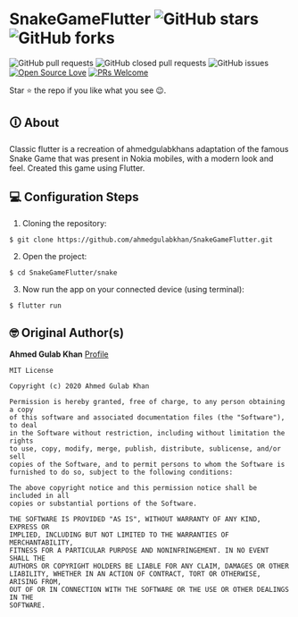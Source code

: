# SnakeGameFlutter ![GitHub stars](https://img.shields.io/github/stars/ahmedgulabkhan/SnakeGameFlutter?style=social) ![GitHub forks](https://img.shields.io/github/forks/ahmedgulabkhan/SnakeGameFlutter?style=social) 
![GitHub pull requests](https://img.shields.io/github/issues-pr/ahmedgulabkhan/SnakeGameFlutter) ![GitHub closed pull requests](https://img.shields.io/github/issues-pr-closed/ahmedgulabkhan/SnakeGameFlutter) ![GitHub issues](https://img.shields.io/github/issues-raw/ahmedgulabkhan/SnakeGameFlutter) [![Open Source Love](https://badges.frapsoft.com/os/v2/open-source.svg?v=103)](https://github.com/ahmedgulabkhan/SnakeGameFlutter) [![PRs Welcome](https://img.shields.io/badge/PRs-welcome-brightgreen.svg?style=flat-square)](http://makeapullrequest.com)

Star ⭐ the repo if you like what you see 😉.

## 🛈 About
Classic flutter is a recreation of ahmedgulabkhans adaptation of the famous Snake Game that was present in Nokia mobiles, with a modern look and feel. Created this game using Flutter.


## 💻 Configuration Steps
1. Cloning the repository:

```
$ git clone https://github.com/ahmedgulabkhan/SnakeGameFlutter.git
```

2. Open the project:

`$ cd SnakeGameFlutter/snake`

3. Now run the app on your connected device (using terminal):

`$ flutter run`

## 🤓 Original Author(s)
**Ahmed Gulab Khan** [Profile](https://github.com/ahmedgulabkhan)

```
MIT License

Copyright (c) 2020 Ahmed Gulab Khan

Permission is hereby granted, free of charge, to any person obtaining a copy
of this software and associated documentation files (the "Software"), to deal
in the Software without restriction, including without limitation the rights
to use, copy, modify, merge, publish, distribute, sublicense, and/or sell
copies of the Software, and to permit persons to whom the Software is
furnished to do so, subject to the following conditions:

The above copyright notice and this permission notice shall be included in all
copies or substantial portions of the Software.

THE SOFTWARE IS PROVIDED "AS IS", WITHOUT WARRANTY OF ANY KIND, EXPRESS OR
IMPLIED, INCLUDING BUT NOT LIMITED TO THE WARRANTIES OF MERCHANTABILITY,
FITNESS FOR A PARTICULAR PURPOSE AND NONINFRINGEMENT. IN NO EVENT SHALL THE
AUTHORS OR COPYRIGHT HOLDERS BE LIABLE FOR ANY CLAIM, DAMAGES OR OTHER
LIABILITY, WHETHER IN AN ACTION OF CONTRACT, TORT OR OTHERWISE, ARISING FROM,
OUT OF OR IN CONNECTION WITH THE SOFTWARE OR THE USE OR OTHER DEALINGS IN THE
SOFTWARE.
```
